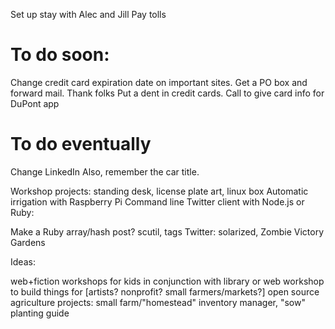 
Set up stay with Alec and Jill
Pay tolls

# To do soon:
Change credit card expiration date on important sites.
Get a PO box and forward mail.
Thank folks
Put a dent in credit cards.
Call to give card info for DuPont app

# To do eventually

Change LinkedIn
Also, remember the car title.

Workshop projects: standing desk, license plate art, linux box
Automatic irrigation with Raspberry Pi
Command line Twitter client with Node.js or Ruby: 

Make a Ruby array/hash post?
scutil, tags
Twitter: solarized, Zombie Victory Gardens

Ideas:

web+fiction workshops for kids in conjunction with library
or web workshop to build things for [artists? nonprofit? small farmers/markets?]
open source agriculture projects: small farm/"homestead" inventory manager, "sow" planting guide
